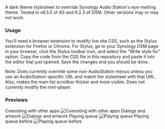 A dark theme stylesheet to override Synology Audio Station's eye-melting theme. Tested in v6.5.5 of AS and 6.2.3 of DSM. Other versions may or may not work.

### Usage
You'll need a browser extension to modify live site CSS, such as the Stylus extension for Firefox or Chrome. For Stylus, go to your Synology DSM page in your browser, click the Stylus toolbar icon, and select the "Write style for" option. Copy the code from the CSS file in this repository and paste it into the editor that just opened. Save the changes and you should be done.

Note: Does currently override some non-AudioStation menus unless you use an AudioStation-specific URL and match the stylesheet with that URL. Also, makes the main list scrollbar thicker and more visible. Does not currently modify the mini-player.


### Previews
Coexisting with other apps
![Coexisting with other apps](https://raw.githubusercontent.com/slserpent/dsm-dark-theme/main/previews/1.png)
Dialogs and artwork
![Dialogs and artwork](https://raw.githubusercontent.com/slserpent/dsm-dark-theme/main/previews/2.png)
Playing queue
![Playing queue](https://raw.githubusercontent.com/slserpent/dsm-dark-theme/main/previews/3.png)
Playing queue before
![Playing queue before](https://raw.githubusercontent.com/slserpent/dsm-dark-theme/main/previews/4.png)